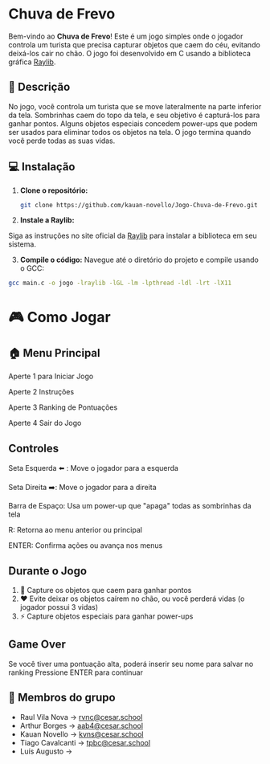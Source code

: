 # Chuva de Frevo

Bem-vindo ao **Chuva de Frevo**! Este é um jogo simples onde o jogador controla um turista que precisa capturar objetos que caem do céu, evitando deixá-los cair no chão. O jogo foi desenvolvido em C usando a biblioteca gráfica [Raylib](https://www.raylib.com/).



## 📜 Descrição

No jogo, você controla um turista que se move lateralmente na parte inferior da tela. Sombrinhas caem do topo da tela, e seu objetivo é capturá-los para ganhar pontos. Alguns objetos especiais concedem power-ups que podem ser usados para eliminar todos os objetos na tela. O jogo termina quando você perde todas as suas vidas.

## 💻 Instalação

1. **Clone o repositório:**

   ```bash
   git clone https://github.com/kauan-novello/Jogo-Chuva-de-Frevo.git

2. **Instale a Raylib:**

Siga as instruções no site oficial da  [Raylib](https://www.raylib.com/) para instalar a biblioteca em seu sistema.

3. **Compile o código:**
Navegue até o diretório do projeto e compile usando o GCC:
```bash
gcc main.c -o jogo -lraylib -lGL -lm -lpthread -ldl -lrt -lX11
```
# 🎮 Como Jogar

##  🏠 Menu Principal

Aperte 1 para Iniciar Jogo

Aperte 2 Instruções

Aperte 3 Ranking de Pontuações

Aperte 4  Sair do Jogo

## Controles

Seta Esquerda ⬅️ : Move o jogador para a esquerda

Seta Direita ➡️: Move o jogador para a direita

Barra de Espaço: Usa um power-up que "apaga" todas as sombrinhas da tela

R: Retorna ao menu anterior ou principal

ENTER: Confirma ações ou avança nos menus

## Durante o Jogo

1. 💯 Capture os objetos que caem para ganhar pontos
2. ❤️ Evite deixar os objetos caírem no chão, ou você perderá vidas (o jogador possui 3 vidas)
3. ⚡ Capture objetos especiais para ganhar power-ups

 ## Game Over

Se você tiver uma pontuação alta, poderá inserir seu nome para salvar no ranking
Pressione ENTER para continuar

## 👤 Membros do grupo

- Raul Vila Nova -> rvnc@cesar.school
- Arthur Borges -> aab4@cesar.school
- Kauan Novello -> kvns@cesar.school
- Tiago Cavalcanti -> tpbc@cesar.school
- Luís Augusto -> 
